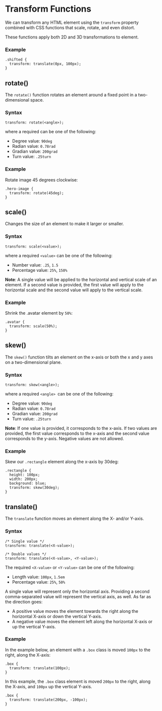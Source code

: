 # Transform Functions
We can transform any HTML element using the `transform` property combined with CSS functions that scale, rotate, and even distort.

These functions apply both 2D and 3D transformations to element.

### Example
```
.shifted {
  transform: translate(0px, 100px);
}
```

## rotate()
The `rotate()` function rotates an element around a fixed point in a two-dimensional space.

### Syntax
```
transform: rotate(<angle>);
```

where a required <angle> can be one of the following:
* Degree value: `90deg`
* Radian value: `0.78rad`
* Gradian value: `200grad`
* Turn value: `.25turn`

### Example
Rotate image 45 degrees clockwise:
```
.hero-image {
  transform: rotate(45deg);
}
```

## scale()
Changes the size of an element to make it larger or smaller.
### Syntax
```
transform: scale(<value>);
```
where a required `<value>` can be one of the following:
* Number value: `.25`, `1.5`
* Percentage value: `25%`, `150%`

__Note__: A single value will be applied to the horizontal and vertical scale of an element. If a second value is provided, the first value will apply to the horizontal scale and the second value will apply to the vertical scale.

### Example
Shrink the .avatar element by `50%`:
```
.avatar {
  transform: scale(50%);
}
```


## skew()
The `skew()` function tilts an element on the x-axis or both the x and y axes on a two-dimensional plane.

### Syntax
```
transform: skew(<angle>);
```
where a required `<angle> `can be one of the following:
* Degree value: `90deg`
* Radian value: `0.78rad`
* Gradian value: `200grad`
* Turn value: `.25turn`

__Note__: If one value is provided, it corresponds to the x-axis. If two values are provided, the first value corresponds to the x-axis and the second value corresponds to the y-axis. Negative values are not allowed.

### Example
Skew our `.rectangle` element along the x-axis by 30deg:
```
.rectangle {
  height: 100px;
  width: 200px;
  background: blue;
  transform: skew(30deg);
}
```

## translate()
The `translate` function moves an element along the X- and/or Y-axis.

### Syntax
```
/* Single value */
transform: translate(<X-value>);

/* Double values */
transform: translate(<X-value>, <Y-value>);
```
The required `<X-value>` or `<Y-value>` can be one of the following:

* Length value: `100px`, `1.5em`
* Percentage value: `25%`, `50%`

A single value will represent only the horizontal axis. Providing a second comma-separated value will represent the vertical axis, as well. As far as the direction goes:

* A positive value moves the element towards the right along the horizontal X-axis or down the vertical Y-axis.
* A negative value moves the element left along the horizontal X-axis or up the vertical Y-axis.

### Example
In the example below, an element with a `.box` class is moved `100px` to the right, along the X-axis:

```
.box {
  transform: translate(100px);
}
```

In this example, the `.box` class element is moved `200px` to the right, along the X-axis, and `100px` up the vertical Y-axis.
```
.box {
  transform: translate(200px, -100px);
}
```

